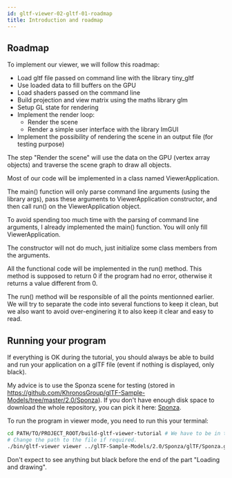 ```yaml
---
id: gltf-viewer-02-gltf-01-roadmap
title: Introduction and roadmap
---
```


## Roadmap

To implement our viewer, we will follow this roadmap:
- Load gltf file passed on command line with the library tiny_gltf
- Use loaded data to fill buffers on the GPU
- Load shaders passed on the command line
- Build projection and view matrix using the maths library glm
- Setup GL state for rendering
- Implement the render loop:
  - Render the scene
  - Render a simple user interface with the library ImGUI
- Implement the possibility of rendering the scene in an output file (for testing purpose)

The step "Render the scene" will use the data on the GPU (vertex array objects) and traverse the scene graph to draw all objects.

Most of our code will be implemented in a class named ViewerApplication.

The main() function will only parse command line arguments (using the library args), pass these arguments to ViewerApplication constructor, and then call run() on the ViewerApplication object.

To avoid spending too much time with the parsing of command line arguments, I already implemented the main() function. You will only fill ViewerApplication.

The constructor will not do much, just initialize some class members from the arguments.

All the functional code will be implemented in the run() method. This method is supposed to return 0 if the program had no error, otherwise it returns a value different from 0.

The run() method will be responsible of all the points mentionned earlier. We will try to separate the code into several functions to keep it clean, but we also want to avoid over-enginering it to also keep it clear and easy to read.

## Running your program

If everything is OK during the tutorial, you should always be able to build and run your application on a glTF file (event if nothing is displayed, only black).

My advice is to use the Sponza scene for testing (stored in https://github.com/KhronosGroup/glTF-Sample-Models/tree/master/2.0/Sponza). If you don't have enough disk space to download the whole repository, you can pick it here: [Sponza](/openglnoel/files/Sponza.zip).

To run the program in viewer mode, you need to run this your terminal:
```bash
cd PATH/TO/PROJECT_ROOT/build-gltf-viewer-tutorial # We have to be in the build folder
# Change the path to the file if required.
./bin/gltf-viewer viewer ../glTF-Sample-Models/2.0/Sponza/glTF/Sponza.gltf --lookat "-5.26056,6.59932,0.85661,-4.40144,6.23486,0.497347,0.342113,0.931131,-0.126476"
```

Don't expect to see anything but black before the end of the part "Loading and drawing".
